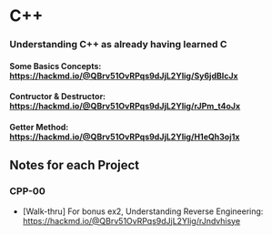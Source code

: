 # C++

### Understanding C++ as already having learned C

#### Some Basics Concepts: https://hackmd.io/@QBrv51OvRPqs9dJjL2YIig/Sy6jdBIcJx

#### Contructor & Destructor: https://hackmd.io/@QBrv51OvRPqs9dJjL2YIig/rJPm_t4oJx

#### Getter Method: https://hackmd.io/@QBrv51OvRPqs9dJjL2YIig/H1eQh3oj1x


## Notes for each Project

### CPP-00
+ [Walk-thru] For bonus ex2, Understanding Reverse Engineering:
https://hackmd.io/@QBrv51OvRPqs9dJjL2YIig/rJndvhisye
